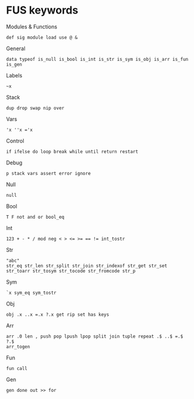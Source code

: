 
# FUS keywords

Modules & Functions

    def sig module load use @ &

General

    data typeof is_null is_bool is_int is_str is_sym is_obj is_arr is_fun is_gen

Labels

    ~x

Stack

    dup drop swap nip over

Vars

    'x ''x ='x

Control

    if ifelse do loop break while until return restart

Debug

    p stack vars assert error ignore

Null

    null

Bool

    T F not and or bool_eq

Int

    123 + - * / mod neg < > <= >= == != int_tostr

Str

    "abc"
    str_eq str_len str_split str_join str_indexof str_get str_set
    str_toarr str_tosym str_tocode str_fromcode str_p

Sym

    `x sym_eq sym_tostr

Obj

    obj .x ..x =.x ?.x get rip set has keys

Arr

    arr .0 len , push pop lpush lpop split join tuple repeat .$ ..$ =.$ ?.$
    arr_togen

Fun

    fun call

Gen

    gen done out >> for

